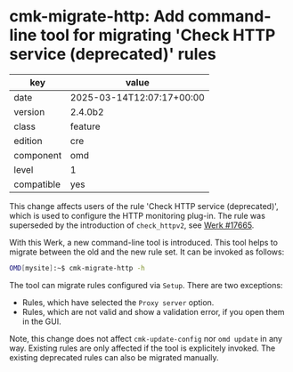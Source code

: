 [//]: # (werk v2)
# cmk-migrate-http: Add command-line tool for migrating 'Check HTTP service (deprecated)' rules

key        | value
---------- | ---
date       | 2025-03-14T12:07:17+00:00
version    | 2.4.0b2
class      | feature
edition    | cre
component  | omd
level      | 1
compatible | yes

This change affects users of the rule 'Check HTTP service (deprecated)', which is used to configure the HTTP monitoring plug-in.
The rule was superseded by the introduction of `check_httpv2`, see [Werk #17665](https://checkmk.com/werk/17665).

With this Werk, a new command-line tool is introduced.
This tool helps to migrate between the old and the new rule set.
It can be invoked as follows:
```sh
OMD[mysite]:~$ cmk-migrate-http -h
```

The tool can migrate rules configured via `Setup`. There are two exceptions:

* Rules, which have selected the `Proxy server` option.
* Rules, which are not valid and show a validation error, if you open them in the GUI.

Note, this change does not affect `cmk-update-config` nor `omd update` in any way.
Existing rules are only affected if the tool is explicitely invoked.
The existing deprecated rules can also be migrated manually.
